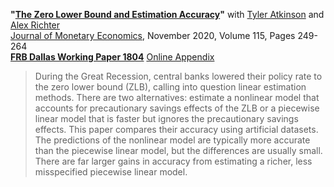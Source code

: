 **"[The Zero Lower Bound and Estimation Accuracy](ART_Estimation.pdf)"**
with [Tyler Atkinson](https://www.dallasfed.org/research/economists/atkinson.aspx) and [Alex Richter](http://www.alexrichterecon.com/)  
[Journal of Monetary Economics](https://doi.org/10.1016/j.jmoneco.2019.06.007), November 2020, Volume 115, Pages 249-264  
**[FRB Dallas Working Paper 1804](https://doi.org/10.24149/wp1804r1)**
[Online Appendix](ART_Estimation_WebAppendix.pdf)

> During the Great Recession, central banks lowered their policy rate to the zero lower bound (ZLB), calling into question linear estimation methods. There are two alternatives: estimate a nonlinear model that accounts for precautionary savings effects of the ZLB or a piecewise linear model that is faster but ignores the precautionary savings effects. This paper compares their accuracy using artificial datasets. The predictions of the nonlinear model are typically more accurate than the piecewise linear model, but the differences are usually small. There are far larger gains in accuracy from estimating a richer, less misspecified piecewise linear model.